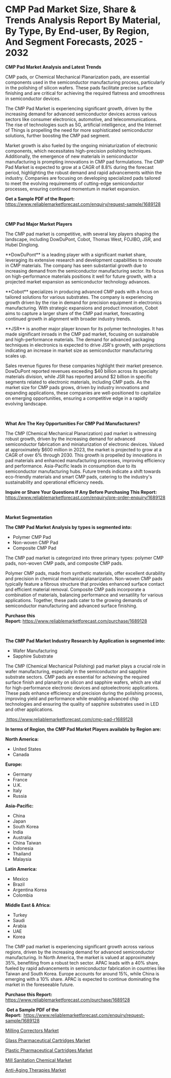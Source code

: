 <p><h1>CMP Pad Market Size, Share & Trends Analysis Report By Material, By Type, By End-user, By Region, And Segment Forecasts, 2025 - 2032</h1></p><p><strong>CMP Pad Market Analysis and Latest Trends</strong></p>
<p><p>CMP pads, or Chemical Mechanical Planarization pads, are essential components used in the semiconductor manufacturing process, particularly in the polishing of silicon wafers. These pads facilitate precise surface finishing and are critical for achieving the required flatness and smoothness in semiconductor devices.</p><p>The CMP Pad Market is experiencing significant growth, driven by the increasing demand for advanced semiconductor devices across various sectors like consumer electronics, automotive, and telecommunications. The rise of technologies such as 5G, artificial intelligence, and the Internet of Things is propelling the need for more sophisticated semiconductor solutions, further boosting the CMP pad segment. </p><p>Market growth is also fueled by the ongoing miniaturization of electronic components, which necessitates high-precision polishing techniques. Additionally, the emergence of new materials in semiconductor manufacturing is prompting innovations in CMP pad formulations. The CMP Pad Market is expected to grow at a CAGR of 8.8% during the forecast period, highlighting the robust demand and rapid advancements within the industry. Companies are focusing on developing specialized pads tailored to meet the evolving requirements of cutting-edge semiconductor processes, ensuring continued momentum in market expansion.</p></p>
<p><strong>Get a Sample PDF of the Report:&nbsp;</strong> <a href="https://www.reliablemarketforecast.com/enquiry/request-sample/1689128?utm_campaign=1674&utm_medium=2&utm_source=Github&utm_content=ia&utm_term=06012025&utm_id=cmp-pad">https://www.reliablemarketforecast.com/enquiry/request-sample/1689128</a></p>
<p>&nbsp;</p>
<p><strong>CMP Pad Major Market Players</strong></p>
<p><p>The CMP pad market is competitive, with several key players shaping the landscape, including DowDuPont, Cobot, Thomas West, FOJIBO, JSR, and Hubei Dinglong. </p><p>**DowDuPont** is a leading player with a significant market share, leveraging its extensive research and development capabilities to innovate in CMP materials. The company has seen substantial growth due to increasing demand from the semiconductor manufacturing sector. Its focus on high-performance materials positions it well for future growth, with a projected market expansion as semiconductor technology advances.</p><p>**Cobot** specializes in producing advanced CMP pads with a focus on tailored solutions for various substrates. The company is experiencing growth driven by the rise in demand for precision equipment in electronics manufacturing. With strategic expansions and product innovation, Cobot aims to capture a larger share of the CMP pad market, forecasting continued growth in alignment with broader industry trends.</p><p>**JSR** is another major player known for its polymer technologies. It has made significant inroads in the CMP pad market, focusing on sustainable and high-performance materials. The demand for advanced packaging techniques in electronics is expected to drive JSR's growth, with projections indicating an increase in market size as semiconductor manufacturing scales up.</p><p>Sales revenue figures for these companies highlight their market presence. DowDuPont reported revenues exceeding $40 billion across its specialty materials division, while JSR has reported around $2 billion in specific segments related to electronic materials, including CMP pads. As the market size for CMP pads grows, driven by industry innovations and expanding applications, these companies are well-positioned to capitalize on emerging opportunities, ensuring a competitive edge in a rapidly evolving landscape.</p></p>
<p>&nbsp;</p>
<p><strong>What Are The Key Opportunities For CMP Pad Manufacturers?</strong></p>
<p><p>The CMP (Chemical Mechanical Planarization) pad market is witnessing robust growth, driven by the increasing demand for advanced semiconductor fabrication and miniaturization of electronic devices. Valued at approximately $600 million in 2023, the market is projected to grow at a CAGR of over 6% through 2030. This growth is propelled by innovations in pad materials and enhanced manufacturing processes, improving efficiency and performance. Asia-Pacific leads in consumption due to its semiconductor manufacturing hubs. Future trends indicate a shift towards eco-friendly materials and smart CMP pads, catering to the industry's sustainability and operational efficiency needs.</p></p>
<p><strong>Inquire or Share Your Questions If Any Before Purchasing This Report:</strong> <a href="https://www.reliablemarketforecast.com/enquiry/pre-order-enquiry/1689128?utm_campaign=1674&utm_medium=2&utm_source=Github&utm_content=ia&utm_term=06012025&utm_id=cmp-pad">https://www.reliablemarketforecast.com/enquiry/pre-order-enquiry/1689128</a></p>
<p>&nbsp;</p>
<p><strong>Market Segmentation</strong></p>
<p><strong>The CMP Pad Market Analysis by types is segmented into:</strong></p>
<p><ul><li>Polymer CMP Pad</li><li>Non-woven CMP Pad</li><li>Composite CMP Pad</li></ul></p>
<p><p>The CMP pad market is categorized into three primary types: polymer CMP pads, non-woven CMP pads, and composite CMP pads. </p><p>Polymer CMP pads, made from synthetic materials, offer excellent durability and precision in chemical mechanical planarization. Non-woven CMP pads typically feature a fibrous structure that provides enhanced surface contact and efficient material removal. Composite CMP pads incorporate a combination of materials, balancing performance and versatility for various applications. Together, these pads cater to the growing demands of semiconductor manufacturing and advanced surface finishing.</p></p>
<p><strong>Purchase this Report:&nbsp;</strong><a href="https://www.reliablemarketforecast.com/purchase/1689128?utm_campaign=1674&utm_medium=2&utm_source=Github&utm_content=ia&utm_term=06012025&utm_id=cmp-pad">https://www.reliablemarketforecast.com/purchase/1689128</a></p>
<p>&nbsp;</p>
<p><strong>The CMP Pad Market Industry Research by Application is segmented into:</strong></p>
<p><ul><li>Wafer Manufacturing</li><li>Sapphire Substrate</li></ul></p>
<p><p>The CMP (Chemical Mechanical Polishing) pad market plays a crucial role in wafer manufacturing, especially in the semiconductor and sapphire substrate sectors. CMP pads are essential for achieving the required surface finish and planarity on silicon and sapphire wafers, which are vital for high-performance electronic devices and optoelectronic applications. These pads enhance efficiency and precision during the polishing process, improving yield and performance while enabling advanced chip technologies and ensuring the quality of sapphire substrates used in LED and other applications.</p></p>
<p><a href="https://www.reliablemarketforecast.com/cmp-pad-r1689128?utm_campaign=1674&utm_medium=2&utm_source=Github&utm_content=ia&utm_term=06012025&utm_id=cmp-pad">&nbsp;https://www.reliablemarketforecast.com/cmp-pad-r1689128</a></p>
<p><strong>In terms of Region, the CMP Pad Market Players available by Region are:</strong></p>
<p>
    <p> <strong> North America: </strong>
        <ul>
            <li>United States</li>
            <li>Canada</li>
        </ul>
        </p> 
    <p> <strong> Europe: </strong>
        <ul>
            <li>Germany</li>
            <li>France</li>
            <li>U.K.</li>
            <li>Italy</li>
            <li>Russia</li>
        </ul>
        </p> 
    <p> <strong> Asia-Pacific: </strong>
        <ul>
            <li>China</li>
            <li>Japan</li>
            <li>South Korea</li>
            <li>India</li>
            <li>Australia</li>
            <li>China Taiwan</li>
            <li>Indonesia</li>
            <li>Thailand</li>
            <li>Malaysia</li>
        </ul>
        </p> 
    <p> <strong> Latin America: </strong>
        <ul>
            <li>Mexico</li>
            <li>Brazil</li>
            <li>Argentina Korea</li>
            <li>Colombia</li>
        </ul>
        </p> 
    <p> <strong> Middle East & Africa: </strong>
        <ul>
            <li>Turkey</li>
            <li>Saudi</li>
            <li>Arabia</li>
            <li>UAE</li>
            <li>Korea</li>
        </ul>
    </p>
    </p>
<p><p>The CMP pad market is experiencing significant growth across various regions, driven by the increasing demand for advanced semiconductor manufacturing. In North America, the market is valued at approximately 35%, benefiting from a robust tech sector. APAC leads with a 40% share, fueled by rapid advancements in semiconductor fabrication in countries like Taiwan and South Korea. Europe accounts for around 15%, while China is emerging with a 10% share. APAC is expected to continue dominating the market in the foreseeable future.</p></p>
<p><strong>Purchase this Report: </strong><a href="https://www.reliablemarketforecast.com/purchase/1689128?utm_campaign=1674&utm_medium=2&utm_source=Github&utm_content=ia&utm_term=06012025&utm_id=cmp-pad">https://www.reliablemarketforecast.com/purchase/1689128</a></p>
<p>&nbsp;<strong>Get a Sample PDF of the Report:&nbsp;&nbsp;</strong><a href="https://www.reliablemarketforecast.com/enquiry/request-sample/1689128?utm_campaign=1674&utm_medium=2&utm_source=Github&utm_content=ia&utm_term=06012025&utm_id=cmp-pad">https://www.reliablemarketforecast.com/enquiry/request-sample/1689128</a></p>
<p><strong></strong></p>
<p><p><a href="https://www.linkedin.com/pulse/in-depth-milling-correctors-market-review-business-profiles-emerging-shcif?utm_campaign=1674&utm_medium=2&utm_source=Github&utm_content=ia&utm_term=06012025&utm_id=cmp-pad">Milling Correctors Market</a></p><p><a href="https://www.linkedin.com/pulse/market-growth-revenue-projections-glass-pharmaceutical-cartridges-0ycmf?utm_campaign=1674&utm_medium=2&utm_source=Github&utm_content=ia&utm_term=06012025&utm_id=cmp-pad">Glass Pharmaceutical Cartridges Market</a></p><p><a href="https://www.linkedin.com/pulse/insightful-plastic-pharmaceutical-cartridges-market-analysis-zgnlf?utm_campaign=1674&utm_medium=2&utm_source=Github&utm_content=ia&utm_term=06012025&utm_id=cmp-pad">Plastic Pharmaceutical Cartridges Market</a></p><p><a href="https://www.linkedin.com/pulse/mill-sanitation-chemical-market-share-size-2025-2032-detailed-felcc?utm_campaign=1674&utm_medium=2&utm_source=Github&utm_content=ia&utm_term=06012025&utm_id=cmp-pad">Mill Sanitation Chemical Market</a></p><p><a href="https://www.linkedin.com/pulse/anti-aging-therapies-market-refracting-trends-consumer-behaviors-gg3uf?utm_campaign=1674&utm_medium=2&utm_source=Github&utm_content=ia&utm_term=06012025&utm_id=cmp-pad">Anti-Aging Therapies Market</a></p></p>